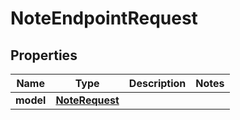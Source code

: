 
# NoteEndpointRequest

## Properties
Name | Type | Description | Notes
------------ | ------------- | ------------- | -------------
**model** | [**NoteRequest**](NoteRequest.md) |  | 



